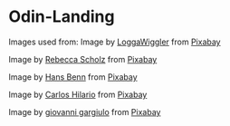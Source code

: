 # Odin-Landing

Images used from:
Image by <a href="https://pixabay.com/users/loggawiggler-15/?utm_source=link-attribution&utm_medium=referral&utm_campaign=image&utm_content=4590">LoggaWiggler</a> from <a href="https://pixabay.com//?utm_source=link-attribution&utm_medium=referral&utm_campaign=image&utm_content=4590">Pixabay</a>

Image by <a href="https://pixabay.com/users/rebeccaspictures-18516/?utm_source=link-attribution&utm_medium=referral&utm_campaign=image&utm_content=3390256">Rebecca Scholz</a> from <a href="https://pixabay.com//?utm_source=link-attribution&utm_medium=referral&utm_campaign=image&utm_content=3390256">Pixabay</a>

Image by <a href="https://pixabay.com/users/hansbenn-194001/?utm_source=link-attribution&utm_medium=referral&utm_campaign=image&utm_content=3739459">Hans Benn</a> from <a href="https://pixabay.com//?utm_source=link-attribution&utm_medium=referral&utm_campaign=image&utm_content=3739459">Pixabay</a>

Image by <a href="https://pixabay.com/users/hilariophotography-14115/?utm_source=link-attribution&utm_medium=referral&utm_campaign=image&utm_content=6052711">Carlos Hilario</a> from <a href="https://pixabay.com//?utm_source=link-attribution&utm_medium=referral&utm_campaign=image&utm_content=6052711">Pixabay</a>

Image by <a href="https://pixabay.com/users/giovanni_cg-1760325/?utm_source=link-attribution&utm_medium=referral&utm_campaign=image&utm_content=1477041">giovanni gargiulo</a> from <a href="https://pixabay.com//?utm_source=link-attribution&utm_medium=referral&utm_campaign=image&utm_content=1477041">Pixabay</a>